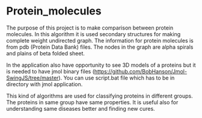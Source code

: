 # Protein_molecules

The purpose of this project is to make comparison between protein molecules. In this algorithm 
it is used secondary structures for making complete weight undirected graph. The information for 
protein molecules is from pdb (Protein Data Bank) files. The nodes in the graph are alpha spirals 
and plains of beta folded sheet.

In the application also have opportunity to see 3D models of a proteins but it is needed to have
jmol binary files (https://github.com/BobHanson/Jmol-SwingJS/tree/master). You can use script.bat 
file which has to be in directory with jmol application.

This kind of algorithms are used for classifying proteins in different groups. The proteins in 
same group have same properties. It is useful also for understanding same diseases better and 
finding new cures.